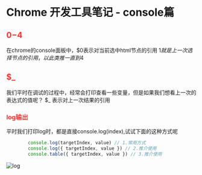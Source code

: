 # Chrome 开发工具笔记 - console篇

## <font color="#FF3232">$0-$4</font>
在chrome的console面板中，$0表示对当前选中html节点的引用
$1 就是上一次选择节点的引用，以此类推一直到$4

## <font color="#FF3232">$_</font>
我们平时在调试的过程中，经常会打印查看一些变量，但是如果我们想看上一次的表达式的值呢？
$_ 表示对上一次结果的引用

### <font color="#FF3232">log输出</font>
平时我们打印log时，都是直接console.log(index),试试下面的这种方式呢
```js
        console.log(targetIndex, value) // 1.常用方式
        console.log({ targetIndex, value }) // 2.推介使用
        console.table({ targetIndex, value }) // 3.推介使用
```
![log](http://asset.eqh5.com//material/h2/e4caee3bd70f411d92aef1e91ae1aebf/f077175cef03d24216aace0db0353a0aced5?imageMogr2/auto-orient/quality/75/format/webp)